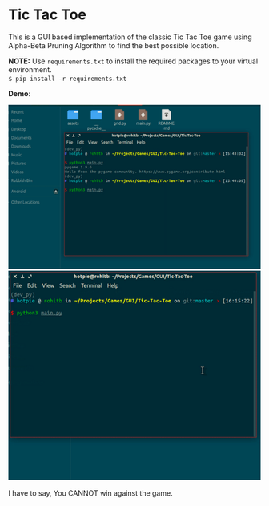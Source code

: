# Tic Tac Toe

This is a GUI based implementation of the classic Tic Tac Toe game using
Alpha-Beta Pruning Algorithm to find the best possible location.  

**NOTE:** Use `requirements.txt` to install the required packages to your virtual environment.  
`$ pip install -r requirements.txt`  

**Demo**:

![](gif/win.gif)
![](gif/tie.gif)  

I have to say, You CANNOT win against the game.